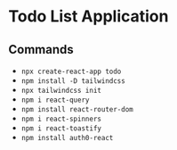 # Todo List Application

## Commands
* `npx create-react-app todo`
* `npm install -D tailwindcss`
* `npx tailwindcss init`
* `npm i react-query`
* `npm install react-router-dom`
* `npm i react-spinners`
* `npm i react-toastify`
* `npm install auth0-react`